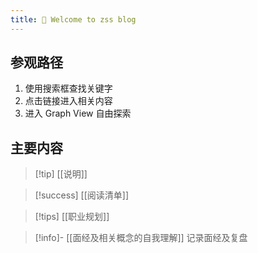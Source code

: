 ```yaml
---
title: 👋 Welcome to zss blog
---
```

	
## 参观路径[]()
1. 使用搜索框查找关键字
2. 点击链接进入相关内容
3. 进入 Graph View 自由探索


## 主要内容[](https://github.com/PrideWood/dacnote/blob/v4/content/index.md#%E4%B8%BB%E8%A6%81%E5%86%85%E5%AE%B9)

> [!tip] [[说明]]

> [!success] [[阅读清单]]

>[!tips] [[职业规划]]

> [!info]- [[面经及相关概念的自我理解]] 记录面经及复盘


<script src="https://giscus.app/client.js"
        data-repo="insile/my-notes"
        data-repo-id="R_kgDOLZLpBQ"
        data-category="Announcements"
        data-category-id="DIC_kwDOLZLpBc4CeMax"
        data-mapping="pathname"
        data-strict="0"
        data-reactions-enabled="1"
        data-emit-metadata="0"
        data-input-position="bottom"
        data-theme="preferred_color_scheme"
        data-lang="zh-CN"
        crossorigin="anonymous"
        async>
</script>